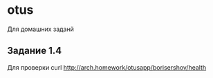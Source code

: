 # otus
Для домашних заданй
## Задание 1.4
Для проверки curl http://arch.homework/otusapp/borisershov/health
